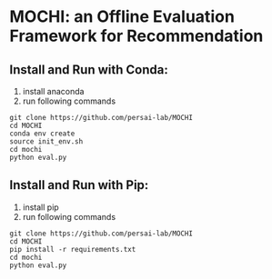 # MOCHI: an Offline Evaluation Framework for Recommendation


## Install and Run with Conda:   
1. install anaconda
2. run following commands

```
git clone https://github.com/persai-lab/MOCHI
cd MOCHI
conda env create   
source init_env.sh
cd mochi
python eval.py
```

## Install and Run with Pip:   
1. install pip
2. run following commands

```
git clone https://github.com/persai-lab/MOCHI
cd MOCHI
pip install -r requirements.txt
cd mochi
python eval.py
```
